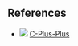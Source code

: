 ## References 


- ![](https://github.com/TheAlgorithms) [C-Plus-Plus](https://github.com/TheAlgorithms/C-Plus-Plus)
